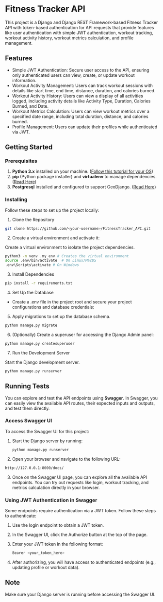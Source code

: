 # Fitness Tracker API

This project is a Django and Django REST Framework-based Fitness Tracker API with token-based authentication for API requests that provide features like user authentication with simple JWT authentication, workout tracking, workout activity history, workout metrics calculation, and profile management.

## Features

- Simple JWT Authentication: Secure user access to the API, ensuring only authenticated users can view, create, or update workout information.
- Workout Activity Management: Users can track workout sessions with details like start time, end time, distance, duration, and calories burned.
- Workout Activity History: Users can view a display of all activities logged, including activity details like  Activity Type, Duration, Calories Burned, and Date.
- Workout Metrics Calculation: Users can view workout metrics over a specified date range, including total duration, distance, and calories burned.
- Profile Management: Users can update their profiles while authenticated via JWT.

## Getting Started

### Prerequisites

1. **Python 3.x** installed on your machine. ([Follow this tutorial for your OS](https://realpython.com/installing-python/))
2. **pip** (Python package installer) and **virtualenv** to manage dependencies. ([Read Here](https://ehmatthes.github.io/pcc/chapter_12/installing_pip.html))
3. **Postgresql** installed and configured to support GeoDjango. ([Read Here](https://docs.djangoproject.com/en/5.1/ref/contrib/gis/testing/#postgis))

### Installing

Follow these steps to set up the project locally:

1. Clone the Repository
   
```bash
git clone https://github.com/<your-username>/FitnessTracker_API.git
```

2. Create a virtual environment and activate it:

Create a virtual environment to isolate the project dependencies.

```bash
python3 -m venv .my_env # Creates the virtual environment
source .env/bin/activate  # On Linux/MacOS 
.env\Scripts\activate # On Windows
```

3. Install Dependencies
   
```bash
pip install -r requirements.txt
```

4. Set Up the Database

- Create a .env file in the project root and secure your project configurations and database credentials:

5. Apply migrations to set up the database schema.
   
```bash
python manage.py migrate
```

6. (Optionally) Create a superuser for accessing the Django Admin panel:
   
```bash
python manage.py createsuperuser
```

7. Run the Development Server

Start the Django development server.

```bash
python manage.py runserver
```

## Running Tests

You can explore and test the API endpoints using **Swagger**. In Swagger, you can easily view the available API routes, their expected inputs and outputs, and test them directly.

### Access Swagger UI

To access the Swagger UI for this project:

1. Start the Django server by running:
   
   ```bash
   python manage.py runserver
   ```
2. Open your browser and navigate to the following URL:

  ```bash
  http://127.0.0.1:8000/docs/
  ```
3. Once on the Swagger UI page, you can explore all the available API endpoints. You can try out requests like login, workout tracking, and metrics calculation directly in your browser.

### Using JWT Authentication in Swagger

Some endpoints require authentication via a JWT token. Follow these steps to authenticate:

1. Use the login endpoint to obtain a JWT token.
2. In the Swagger UI, click the Authorize button at the top of the page.
3. Enter your JWT token in the following format:

   ```bash
   Bearer <your_token_here>
   ```
4. After authorizing, you will have access to authenticated endpoints (e.g., updating profile or workout data).

## Note

Make sure your Django server is running before accessing the Swagger UI.

   
